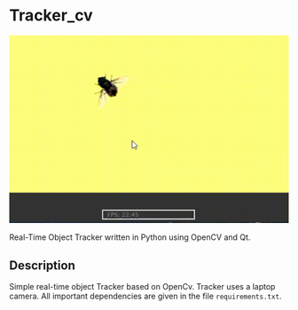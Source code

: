# Tracker_cv

![Alt Text](docs/my.gif)

Real-Time Object Tracker written in Python using OpenCV and Qt.

## Description

Simple real-time object Tracker based on OpenCv. Tracker uses a laptop camera. All important dependencies are given in the file `requirements.txt`.
